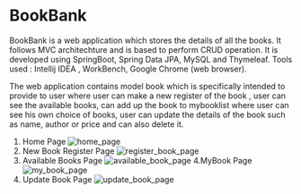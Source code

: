 # BookBank
BookBank is a web application which stores the details of all the books. It follows MVC architechture and is based to perform CRUD operation. It is developed using SpringBoot, Spring Data JPA, MySQL and Thymeleaf.
Tools used : Intellij IDEA , WorkBench, Google Chrome (web browser).

The web application contains model book which is specifically intended to provide to user where user can make a new register of the book , user can see the available books, can add up the book to mybooklist where user can see his own choice of books, user can update the details of the book such as name, author or price and can also delete it. 
1. Home Page
   ![home_page](https://github.com/shivdatt23/BookBank/assets/64527116/9f23609d-0efa-40e7-8f46-b46b064852e6)
2. New Book Register Page
   ![register_book_page](https://github.com/shivdatt23/BookBank/assets/64527116/04e00511-c020-400b-a927-f04c468ee699)
3. Available Books Page
   ![available_book_page](https://github.com/shivdatt23/BookBank/assets/64527116/4d1e95c5-9f90-4341-81b5-32afe961eb5c)
4.MyBook Page
![my_book_page](https://github.com/shivdatt23/BookBank/assets/64527116/2a61cae8-a726-4c4e-a998-c7428b089687)
5. Update Book Page
   ![update_book_page](https://github.com/shivdatt23/BookBank/assets/64527116/3cf60ec0-f0fd-4cd1-89fa-3b87c0a3c7c0)
